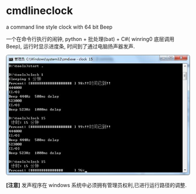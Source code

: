 # cmdlineclock
a command line style clock with 64 bit Beep

一个在命令行执行的闹钟, python + 批处理(bat) + C#( winring0 底层调用  Beep), 
运行时显示进度条,
时间到了通过电脑扬声器发声.

 ![image](https://github.com/52manhua/cmdlineclock/blob/master/screenshot/cmdclock.jpg)
 
 **[注意]**
 发声程序在  windows 系统中必须拥有管理员权利,已进行运行路径的调整.
